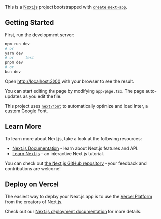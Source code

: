 This is a [Next.js](https://nextjs.org/) project bootstrapped with [`create-next-app`](https://github.com/vercel/next.js/tree/canary/packages/create-next-app).

## Getting Started 
  
First, run the development server:  
  
```bash     
npm run dev     
# or   
yarn dev       
# or     test
pnpm dev     
# or     
bun dev  
```  
    
Open [http://localhost:3000](http://localhost:3000) with your browser to see the result.
 
You can start editing the page by modifying `app/page.tsx`. The page auto-updates as you edit the file.

This project uses [`next/font`](https://nextjs.org/docs/basic-features/font-optimization) to automatically optimize and load Inter, a custom Google Font.

## Learn More 

To learn more about Next.js, take a look at the following resources:
 
- [Next.js Documentation](https://nextjs.org/docs) - learn about Next.js features and API.
- [Learn Next.js](https://nextjs.org/learn) - an interactive Next.js tutorial.
 
You can check out [the Next.js GitHub repository](https://github.com/vercel/next.js/) - your feedback and contributions are welcome!

## Deploy on Vercel 

The easiest way to deploy your Next.js app is to use the [Vercel Platform](https://vercel.com/new?utm_medium=default-template&filter=next.js&utm_source=create-next-app&utm_campaign=create-next-app-readme) from the creators of Next.js.

Check out our [Next.js deployment documentation](https://nextjs.org/docs/deployment) for more details.
